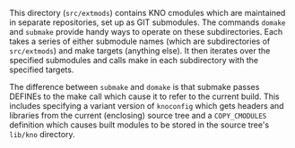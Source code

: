 This directory (`src/extmods`) contains KNO cmodules which are maintained in separate repositories,
set up as GIT submodules. The commands `domake` and `submake` provide handy ways to operate on these
subdirectories. Each takes a series of either submodule names (which are subdirectories of
`src/extmods`) and make targets (anything else). It then iterates over the specified submodules and
calls make in each subdirectory with the specified targets.

The difference between `submake` and `domake` is that submake passes DEFINEs to the make call which
cause it to refer to the current build. This includes specifying a variant version of `knoconfig`
which gets headers and libraries from the current (enclosing) source tree and a `COPY_CMODULES`
definition which causes built modules to be stored in the source tree's `lib/kno` directory.

